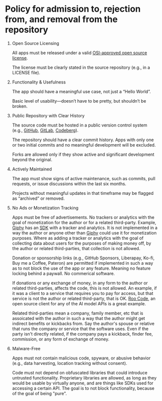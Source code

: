 # Policy for admission to, rejection from, and removal from the repository

1. Open Source Licensing

    All apps must be released under a valid [OSI-approved open source license](https://opensource.org/licenses).

    The license must be clearly stated in the source repository (e.g., in a LICENSE file).

2. Functionality & Usefulness

    The app should have a meaningful use case, not just a “Hello World”.

    Basic level of usability—doesn’t have to be pretty, but shouldn’t be broken.

3. Public Repository with Clear History

    The source code must be hosted in a public version control system (e.g., [GitHub](https://github.com/), [GitLab](https://about.gitlab.com/), [Codeberg](https://codeberg.org/)).

    The repository should have a clear commit history. Apps with only one or two initial commits and no meaningful development will be excluded.

    Forks are allowed only if they show active and significant development beyond the original.

4. Actively Maintained

    The app must show signs of active maintenance, such as commits, pull requests, or issue discussions within the last six months.

    Projects without meaningful updates in that timeframe may be flagged as “archived” or removed.

5. No Ads or Monetization Tracking

    Apps must be free of advertisements. No trackers or analytics with the goal of monetization for the author or for a related third-party. Example, [Giphy](https://giphy.com/) has an [SDK](https://developers.giphy.com/docs/sdk/) with a tracker and analytics. It is not implemented in a way the author or anyone other than [Giphy](https://giphy.com/) could use it for monetization purposes. Where as adding a tracker or analytics with the goal of collecting data about users for the purposes of making money off, by the author or related third-parties, that collection is not allowed.

    Donation or sponsorship links (e.g., GitHub Sponsors, Liberapay, Ko-fi, Buy me a Coffee, Pateron) are permitted if implemented in such a way as to not block the use of the app or any feature. Meaning no feature locking behind a paywall. No commerical software.

    If donations or any exchange of money, in any form to the author or related third-parties, affects the code, this is not allowed. An example, if it was a client to a service that requires you to pay for access, but that service is not the author or related third-party, that is OK. [Roo Code](https://github.com/RooCodeInc/Roo-Code), an open source client for any of the AI model APIs is a great example.

    Related third-parties mean a company, family member, etc that is assoicated with the author in such a way that the author might get indirect benefits or kickbacks from. Say the author's spouse or relative that runs the company or service that the software uses. Even if the party isn't directly related, if the company pays a kickback, finder fee, commission, or any form of exchange of money.

6. Malware-Free

    Apps must not contain malicious code, spyware, or abusive behavior (e.g., data harvesting, location tracking without consent).

    Code must not depend on obfuscated libraries that could introduce untrusted functionality. Proprietary libraries are allowed, as long as they would be usable by virtually anyone, and are things like SDKs used for accessing a certain API. The goal is to not block functionality, because of the goal of being "pure".
